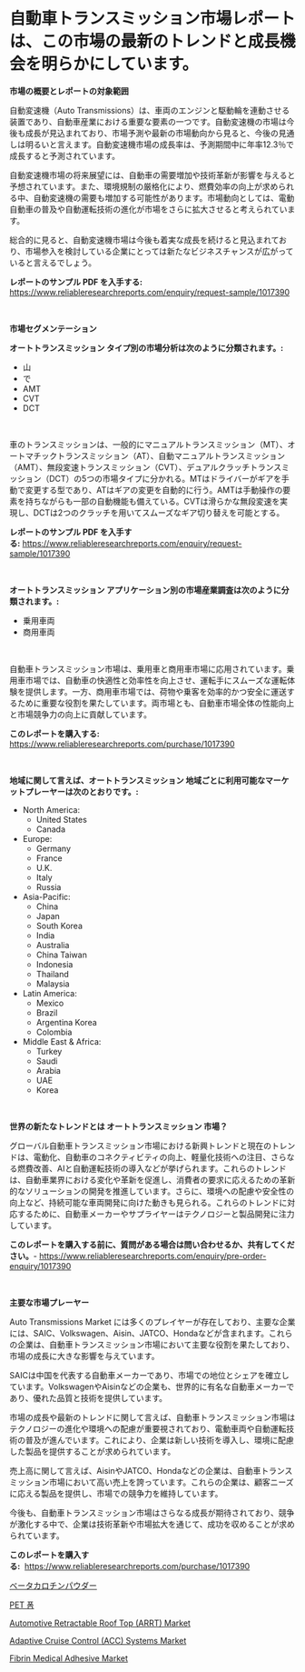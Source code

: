 <p><h1>自動車トランスミッション市場レポートは、この市場の最新のトレンドと成長機会を明らかにしています。</h1></p><p><strong>市場の概要とレポートの対象範囲</strong></p>
<p><p>自動変速機（Auto Transmissions）は、車両のエンジンと駆動輪を連動させる装置であり、自動車産業における重要な要素の一つです。自動変速機の市場は今後も成長が見込まれており、市場予測や最新の市場動向から見ると、今後の見通しは明るいと言えます。自動変速機市場の成長率は、予測期間中に年率12.3％で成長すると予測されています。</p><p>自動変速機市場の将来展望には、自動車の需要増加や技術革新が影響を与えると予想されています。また、環境規制の厳格化により、燃費効率の向上が求められる中、自動変速機の需要も増加する可能性があります。市場動向としては、電動自動車の普及や自動運転技術の進化が市場をさらに拡大させると考えられています。</p><p>総合的に見ると、自動変速機市場は今後も着実な成長を続けると見込まれており、市場参入を検討している企業にとっては新たなビジネスチャンスが広がっていると言えるでしょう。</p></p>
<p><strong>レポートのサンプル PDF を入手する:</strong> <a href="https://www.reliableresearchreports.com/enquiry/request-sample/1017390">https://www.reliableresearchreports.com/enquiry/request-sample/1017390</a></p>
<p>&nbsp;</p>
<p><strong>市場セグメンテーション</strong></p>
<p><strong>オートトランスミッション タイプ別の市場分析は次のように分類されます。:</strong></p>
<p><ul><li>山</li><li>で</li><li>AMT</li><li>CVT</li><li>DCT</li></ul></p>
<p>&nbsp;</p>
<p><p>車のトランスミッションは、一般的にマニュアルトランスミッション（MT）、オートマチックトランスミッション（AT）、自動マニュアルトランスミッション（AMT）、無段変速トランスミッション（CVT）、デュアルクラッチトランスミッション（DCT）の5つの市場タイプに分かれる。MTはドライバーがギアを手動で変更する型であり、ATはギアの変更を自動的に行う。AMTは手動操作の要素を持ちながらも一部の自動機能も備えている。CVTは滑らかな無段変速を実現し、DCTは2つのクラッチを用いてスムーズなギア切り替えを可能とする。</p></p>
<p><strong>レポートのサンプル PDF を入手する:</strong>&nbsp;<a href="https://www.reliableresearchreports.com/enquiry/request-sample/1017390">https://www.reliableresearchreports.com/enquiry/request-sample/1017390</a></p>
<p>&nbsp;</p>
<p><strong> オートトランスミッション アプリケーション別の市場産業調査は次のように分類されます。:</strong></p>
<p><ul><li>乗用車両</li><li>商用車両</li></ul></p>
<p>&nbsp;</p>
<p><p>自動車トランスミッション市場は、乗用車と商用車市場に応用されています。乗用車市場では、自動車の快適性と効率性を向上させ、運転手にスムーズな運転体験を提供します。一方、商用車市場では、荷物や乗客を効率的かつ安全に運送するために重要な役割を果たしています。両市場とも、自動車市場全体の性能向上と市場競争力の向上に貢献しています。</p></p>
<p><strong>このレポートを購入する:</strong>&nbsp; <a href="https://www.reliableresearchreports.com/purchase/1017390">https://www.reliableresearchreports.com/purchase/1017390</a></p>
<p>&nbsp;</p>
<p><strong>地域に関して言えば、オートトランスミッション 地域ごとに利用可能なマーケットプレーヤーは次のとおりです。:</strong></p>
<p><ul>
    <li>
        North America:
        <ul>
            <li>United States</li>
            <li>Canada</li>
        </ul>
    </li>
    <li>
        Europe:
        <ul>
            <li>Germany</li>
            <li>France</li>
            <li>U.K.</li>
            <li>Italy</li>
            <li>Russia</li>
        </ul>
    </li>
    <li>
        Asia-Pacific:
        <ul>
            <li>China</li>
            <li>Japan</li>
            <li>South Korea</li>
            <li>India</li>
            <li>Australia</li>
            <li>China Taiwan</li>
            <li>Indonesia</li>
            <li>Thailand</li>
            <li>Malaysia</li>
        </ul>
    </li>
    <li>
        Latin America:
        <ul>
            <li>Mexico</li>
            <li>Brazil</li>
            <li>Argentina Korea</li>
            <li>Colombia</li>
        </ul>
    </li>
    <li>
        Middle East & Africa:
        <ul>
            <li>Turkey</li>
            <li>Saudi</li>
            <li>Arabia</li>
            <li>UAE</li>
            <li>Korea</li>
        </ul>
    </li>
    </ul></p>
<p>&nbsp;</p>
<p><strong>世界の新たなトレンドとは オートトランスミッション 市場？</strong></p>
<p><p>グローバル自動車トランスミッション市場における新興トレンドと現在のトレンドは、電動化、自動車のコネクティビティの向上、軽量化技術への注目、さらなる燃費改善、AIと自動運転技術の導入などが挙げられます。これらのトレンドは、自動車業界における変化や革新を促進し、消費者の要求に応えるための革新的なソリューションの開発を推進しています。さらに、環境への配慮や安全性の向上など、持続可能な車両開発に向けた動きも見られる。これらのトレンドに対応するために、自動車メーカーやサプライヤーはテクノロジーと製品開発に注力しています。</p></p>
<p><strong>このレポートを購入する前に、質問がある場合は問い合わせるか、共有してください。</strong>- <a href="https://www.reliableresearchreports.com/enquiry/pre-order-enquiry/1017390">https://www.reliableresearchreports.com/enquiry/pre-order-enquiry/1017390</a></p>
<p>&nbsp;</p>
<p><strong>主要な市場プレーヤー</strong></p>
<p><p>Auto Transmissions Market には多くのプレイヤーが存在しており、主要な企業には、SAIC、Volkswagen、Aisin、JATCO、Hondaなどが含まれます。これらの企業は、自動車トランスミッション市場において主要な役割を果たしており、市場の成長に大きな影響を与えています。</p><p>SAICは中国を代表する自動車メーカーであり、市場での地位とシェアを確立しています。VolkswagenやAisinなどの企業も、世界的に有名な自動車メーカーであり、優れた品質と技術を提供しています。</p><p>市場の成長や最新のトレンドに関して言えば、自動車トランスミッション市場はテクノロジーの進化や環境への配慮が重要視されており、電動車両や自動運転技術の普及が進んでいます。これにより、企業は新しい技術を導入し、環境に配慮した製品を提供することが求められています。</p><p>売上高に関して言えば、AisinやJATCO、Hondaなどの企業は、自動車トランスミッション市場において高い売上を誇っています。これらの企業は、顧客ニーズに応える製品を提供し、市場での競争力を維持しています。</p><p>今後も、自動車トランスミッション市場はさらなる成長が期待されており、競争が激化する中で、企業は技術革新や市場拡大を通じて、成功を収めることが求められています。</p></p>
<p><strong>このレポートを購入する:</strong>&nbsp;&nbsp;<a href="https://www.reliableresearchreports.com/purchase/1017390">https://www.reliableresearchreports.com/purchase/1017390</a></p>
<p><p><a href="https://github.com/joaejkdzgyljvo6/Market-Research-Report-List-1/blob/main/2304624188758.md">ベータカロチンパウダー</a></p><p><a href="https://medium.com/@wilburkihn5676/%ED%8E%AB-%ED%8F%BC-%EC%8B%9C%EC%9E%A5-%EA%B2%BD%EC%9F%81-%EB%B6%84%EC%84%9D-%EC%8B%9C%EC%9E%A5-%EB%8F%99%ED%96%A5-%EB%B0%8F-2031%EB%85%84%EA%B9%8C%EC%A7%80%EC%9D%98-%EC%98%88%EC%B8%A1-40aa4005b8df">PET 폼</a></p><p><a href="https://github.com/lylyparadise/Market-Research-Report-List-2/blob/main/automotive-retractable-roof-top-arrt-market.md">Automotive Retractable Roof Top (ARRT) Market</a></p><p><a href="https://github.com/GroverBarry/Market-Research-Report-List-4/blob/main/adaptive-cruise-control-acc-systems-market.md">Adaptive Cruise Control (ACC) Systems Market</a></p><p><a href="https://issuu.com/reportprime-2/docs/fibrin-medical-adhesive-market-size-2030.pptx">Fibrin Medical Adhesive Market</a></p></p>